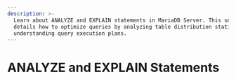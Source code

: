 ```yaml
---
description: >-
  Learn about ANALYZE and EXPLAIN statements in MariaDB Server. This section
  details how to optimize queries by analyzing table distribution statistics and
  understanding query execution plans.
---
```


# ANALYZE and EXPLAIN Statements

